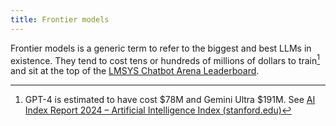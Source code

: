 ```yaml
---
title: Frontier models
---
```

Frontier models is a generic term to refer to the biggest and best LLMs in existence. They tend to cost tens or hundreds of millions of dollars to train[^stanford] and sit at the top of the [LMSYS Chatbot Arena Leaderboard](https://chat.lmsys.org/).

[^stanford]: GPT-4 is estimated to have cost $78M and Gemini Ultra $191M.  See [AI Index Report 2024 – Artificial Intelligence Index (stanford.edu)](https://aiindex.stanford.edu/report/)